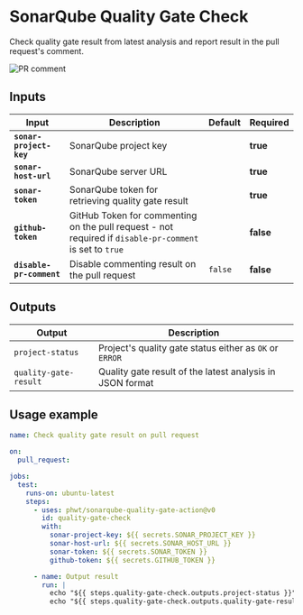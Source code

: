 # SonarQube Quality Gate Check

Check quality gate result from latest analysis and report result in the pull request's comment.

![PR comment](https://user-images.githubusercontent.com/28344318/194283898-6f3f6466-d4a7-4f83-93a4-daef88b14777.png)

## Inputs

<!-- start inputs -->

| **Input**                | **Description**                                                                                         | **Default** | **Required** |
| ------------------------ | ------------------------------------------------------------------------------------------------------- | ----------- | ------------ |
| **`sonar-project-key`**  | SonarQube project key                                                                                   |             | **true**     |
| **`sonar-host-url`**     | SonarQube server URL                                                                                    |             | **true**     |
| **`sonar-token`**        | SonarQube token for retrieving quality gate result                                                      |             | **true**     |
| **`github-token`**       | GitHub Token for commenting on the pull request - not required if `disable-pr-comment` is set to `true` |             | **false**    |
| **`disable-pr-comment`** | Disable commenting result on the pull request                                                           | `false`     | **false**    |

<!-- end inputs -->

## Outputs

<!-- start outputs -->

| **Output**            | **Description**                                           |
| --------------------- | --------------------------------------------------------- |
| `project-status`      | Project's quality gate status either as `OK` or `ERROR`   |
| `quality-gate-result` | Quality gate result of the latest analysis in JSON format |

<!-- end outputs -->

## Usage example

```yml
name: Check quality gate result on pull request

on:
  pull_request:

jobs:
  test:
    runs-on: ubuntu-latest
    steps:
      - uses: phwt/sonarqube-quality-gate-action@v0
        id: quality-gate-check
        with:
          sonar-project-key: ${{ secrets.SONAR_PROJECT_KEY }}
          sonar-host-url: ${{ secrets.SONAR_HOST_URL }}
          sonar-token: ${{ secrets.SONAR_TOKEN }}
          github-token: ${{ secrets.GITHUB_TOKEN }}

      - name: Output result
        run: |
          echo "${{ steps.quality-gate-check.outputs.project-status }}"
          echo "${{ steps.quality-gate-check.outputs.quality-gate-result }}"
```
